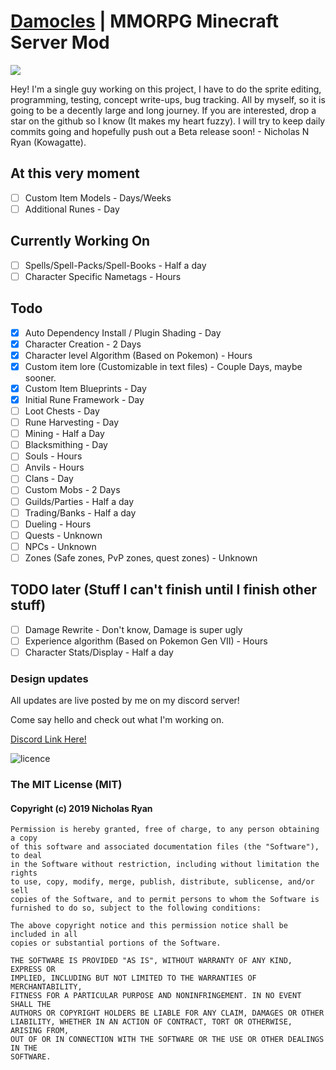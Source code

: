 # [Damocles](https://damocles.ca/) | MMORPG Minecraft Server Mod
![](https://imgur.com/U0ZK1gD.png)

Hey! I'm a single guy working on this project, I have to do the sprite editing,
programming, testing, concept write-ups, bug tracking. All by myself, so it is
going to be a decently large and long journey. If you are interested, drop a star
on the github so I know (It makes my heart fuzzy). I will try to keep daily commits
going and hopefully push out a Beta release soon! - Nicholas N Ryan (Kowagatte).

## At this very moment
- [ ] Custom Item Models - Days/Weeks
- [ ] Additional Runes - Day

## Currently Working On
- [ ] Spells/Spell-Packs/Spell-Books - Half a day
- [ ] Character Specific Nametags - Hours

## Todo
- [x] Auto Dependency Install / Plugin Shading - Day
- [x] Character Creation - 2 Days
- [x] Character level Algorithm (Based on Pokemon) - Hours
- [x] Custom item lore (Customizable in text files) - Couple Days, maybe sooner.
- [x] Custom Item Blueprints - Day
- [x] Initial Rune Framework - Day
- [ ] Loot Chests - Day
- [ ] Rune Harvesting - Day
- [ ] Mining - Half a Day
- [ ] Blacksmithing - Day
- [ ] Souls - Hours
- [ ] Anvils - Hours
- [ ] Clans - Day
- [ ] Custom Mobs - 2 Days
- [ ] Guilds/Parties - Half a day
- [ ] Trading/Banks - Half a day
- [ ] Dueling - Hours
- [ ] Quests - Unknown
- [ ] NPCs - Unknown
- [ ] Zones (Safe zones, PvP zones, quest zones) - Unknown

## TODO later (Stuff I can't finish until I finish other stuff)
- [ ] Damage Rewrite - Don't know, Damage is super ugly
- [ ] Experience algorithm (Based on Pokemon Gen VII) - Hours
- [ ] Character Stats/Display - Half a day

### Design updates
All updates are live posted by me on my discord server!

Come say hello and check out what I'm working on.

[Discord Link Here!](https://discord.gg/q2xKbPh)

![licence](https://imgur.com/Y5kHTx2.png)

### The MIT License (MIT)

#### Copyright (c) 2019 Nicholas Ryan

```
Permission is hereby granted, free of charge, to any person obtaining a copy
of this software and associated documentation files (the "Software"), to deal
in the Software without restriction, including without limitation the rights
to use, copy, modify, merge, publish, distribute, sublicense, and/or sell
copies of the Software, and to permit persons to whom the Software is
furnished to do so, subject to the following conditions:

The above copyright notice and this permission notice shall be included in all
copies or substantial portions of the Software.

THE SOFTWARE IS PROVIDED "AS IS", WITHOUT WARRANTY OF ANY KIND, EXPRESS OR
IMPLIED, INCLUDING BUT NOT LIMITED TO THE WARRANTIES OF MERCHANTABILITY,
FITNESS FOR A PARTICULAR PURPOSE AND NONINFRINGEMENT. IN NO EVENT SHALL THE
AUTHORS OR COPYRIGHT HOLDERS BE LIABLE FOR ANY CLAIM, DAMAGES OR OTHER
LIABILITY, WHETHER IN AN ACTION OF CONTRACT, TORT OR OTHERWISE, ARISING FROM,
OUT OF OR IN CONNECTION WITH THE SOFTWARE OR THE USE OR OTHER DEALINGS IN THE
SOFTWARE.
```
